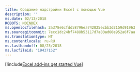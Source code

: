 ```yaml
---
title: Создание надстройки Excel с помощью Vue
description: ''
ms.date: 02/13/2018
ROBOTS: NOINDEX
ms.openlocfilehash: 2a378e6cfdd58796ea742825ecbb3d2159d91963
ms.sourcegitcommit: 7ecc1dc24bf7488b53117d7a83ad60e952a6f7aa
ms.translationtype: HT
ms.contentlocale: ru-RU
ms.lasthandoff: 08/23/2018
ms.locfileid: "19437152"
---
```

[!include[Excel add-ins get started Vue](../includes/file-get-started-excel-vue.md)]
